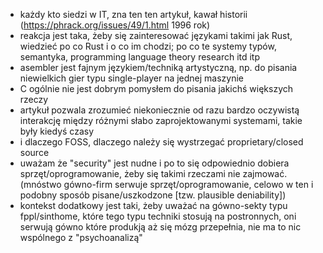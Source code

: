  - każdy kto siedzi w IT, zna ten ten artykuł, kawał historii (https://phrack.org/issues/49/1.html 1996 rok)
 - reakcja jest taka, żeby się zainteresować językami takimi jak Rust, wiedzieć po co Rust i o co im chodzi; po co te systemy typów, semantyka, programming language theory research itd itp
 - asembler jest fajnym językiem/techniką artystyczną, np. do pisania niewielkich gier typu single-player na jednej maszynie
 - C ogólnie nie jest dobrym pomysłem do pisania jakichś większych rzeczy
 - artykuł pozwala zrozumieć niekoniecznie od razu bardzo oczywistą interakcję między różnymi słabo zaprojektowanymi systemami, takie były kiedyś czasy
 - i dlaczego FOSS, dlaczego należy się wystrzegać proprietary/closed source
 - uważam że "security" jest nudne i po to się odpowiednio dobiera sprzęt/oprogramowanie, żeby się takimi rzeczami nie zajmować. (mnóstwo gówno-firm serwuje sprzęt/oprogramowanie, celowo w ten i podobny sposób pisane/uszkodzone [tzw. plausible deniability])
 - kontekst dodatkowy jest taki, żeby uważać na gówno-sekty typu fppl/sinthome, które tego typu techniki stosują na postronnych, oni serwują gówno które produkją aż się mózg przepełnia, nie ma to nic wspólnego z "psychoanalizą"
